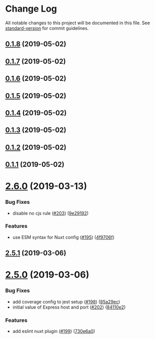 # Change Log

All notable changes to this project will be documented in this file. See [standard-version](https://github.com/conventional-changelog/standard-version) for commit guidelines.

## [0.1.8](https://github.com/bmartel/create-mithril-app/compare/v0.1.7...v0.1.8) (2019-05-02)



## [0.1.7](https://github.com/bmartel/create-mithril-app/compare/v0.1.6...v0.1.7) (2019-05-02)



## [0.1.6](https://github.com/bmartel/create-mithril-app/compare/v0.1.5...v0.1.6) (2019-05-02)



## [0.1.5](https://github.com/bmartel/create-mithril-app/compare/v0.1.4...v0.1.5) (2019-05-02)



## [0.1.4](https://github.com/bmartel/create-mithril-app/compare/v0.1.3...v0.1.4) (2019-05-02)



## [0.1.3](https://github.com/bmartel/create-mithril-app/compare/v0.1.2...v0.1.3) (2019-05-02)



## [0.1.2](https://github.com/bmartel/create-mithril-app/compare/v0.1.1...v0.1.2) (2019-05-02)



## [0.1.1](https://github.com/bmartel/create-mithril-app/compare/v2.6.0...v0.1.1) (2019-05-02)



# [2.6.0](https://github.com/nuxt/create-nuxt-app/compare/v2.5.1...v2.6.0) (2019-03-13)


### Bug Fixes

* disable no cjs rule ([#203](https://github.com/nuxt/create-nuxt-app/issues/203)) ([9e29192](https://github.com/nuxt/create-nuxt-app/commit/9e29192))


### Features

* use ESM syntax for Nuxt config ([#195](https://github.com/nuxt/create-nuxt-app/issues/195)) ([4f9706f](https://github.com/nuxt/create-nuxt-app/commit/4f9706f))



## [2.5.1](https://github.com/nuxt/create-nuxt-app/compare/v2.5.0...v2.5.1) (2019-03-06)



# [2.5.0](https://github.com/nuxt/create-nuxt-app/compare/v2.4.3...v2.5.0) (2019-03-06)


### Bug Fixes

* add coverage config to jest setup ([#198](https://github.com/nuxt/create-nuxt-app/issues/198)) ([85a29ec](https://github.com/nuxt/create-nuxt-app/commit/85a29ec))
* initial value of Express host and port ([#202](https://github.com/nuxt/create-nuxt-app/issues/202)) ([84110e2](https://github.com/nuxt/create-nuxt-app/commit/84110e2))


### Features

* add eslint nuxt plugin ([#199](https://github.com/nuxt/create-nuxt-app/issues/199)) ([730e6a0](https://github.com/nuxt/create-nuxt-app/commit/730e6a0))
